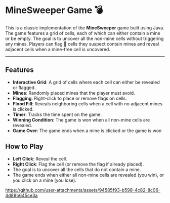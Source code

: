 # MineSweeper Game 💣

This is a classic implementation of the **MineSweeper** game built using Java. The game features a grid of cells, each of which can either contain a mine or be empty. The goal is to uncover all the non-mine cells without triggering any mines. Players can flag 🚩 cells they suspect contain mines and reveal adjacent cells when a mine-free cell is uncovered.

---
## Features
- **Interactive Grid**: A grid of cells where each cell can either be revealed or flagged.
- **Mines**: Randomly placed mines that the player must avoid.
- **Flagging**: Right-click to place or remove flags on cells.
- **Flood Fill**: Reveals neighboring cells when a cell with no adjacent mines is clicked.
- **Timer**: Tracks the time spent on the game.
- **Winning Condition**: The game is won when all non-mine cells are revealed.
- **Game Over**: The game ends when a mine is clicked or the game is won

## How to Play
- **Left Click**: Reveal the cell.
- **Right Click**: Flag the cell (or remove the flag if already placed).
- The goal is to uncover all the cells that do not contain a mine.
- The game ends when either all non-mine cells are revealed (you win), or you click on a mine (you lose).

https://github.com/user-attachments/assets/94585f93-b598-4c82-8c06-4d88b645ce3a

